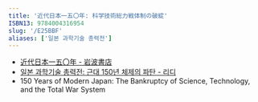 ```yaml
---
title: '近代日本一五〇年: 科学技術総力戦体制の破綻'
ISBN13: 9784004316954
slug: '/E25BBF'
aliases: ['일본 과학기술 총력전']
---
```


- [近代日本一五〇年 - 岩波書店](https://www.iwanami.co.jp/book/b341727.html)
- [일본 과학기술 총력전: 근대 150년 체제의 파탄 - 리디](https://ridibooks.com/books/852000920)
- 150 Years of Modern Japan: The Bankruptcy of Science, Technology, and the Total War System
